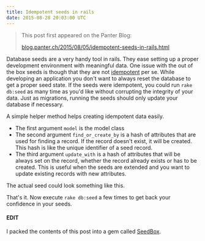 ```yaml
---
title: Idempotent seeds in rails
date: 2015-08-28 20:03:00 UTC
---
```


> This post first appeared on the Panter Blog:
>
> [blog.panter.ch/2015/08/05/idempotent-seeds-in-rails.html](http://blog.panter.ch/2015/08/05/idempotent-seeds-in-rails.html)


Database seeds are a very handy tool in rails.
They ease setting up a proper development environment with meaningful data.
One issue with the out of the box seeds is though that they are not
[idempotent](https://en.wikipedia.org/wiki/Idempotence) per se.
While developing an application you don't want to always reset the database
to get a proper seed state. If the seeds were idempotent,
you could run `rake db:seed` as many time as you'd like without
corrupting the integrity of your data. Just as migrations,
running the seeds should only update your database if necessary.

A simple helper method helps creating idempotent data easily.

<script src="https://gist.github.com/koffeinfrei/04bbe38f16ff9d49bebd.js?file=db.rake"></script>

* The first argument `model` is the model class
* The second argument `find_or_create_by` is a hash of attributes that are used
  for finding a record. If the record doesn't exist, it will be created.
  This hash is like the unique identifier of a seed record.
* The third argument `update_with` is a hash of attributes that will be always
  set on the record, whether the record already exists or has to be created.
  This is useful when the seeds are extended and you want to
  update existing records with new attributes.

The actual seed could look something like this.

<script src="https://gist.github.com/koffeinfrei/04bbe38f16ff9d49bebd.js?file=seeds.rb"></script>

That's it. Now execute `rake db:seed` a few times to get back your confidence in your seeds.

#### EDIT

I packed the contents of this post into a gem called
[SeedBox](https://github.com/panter/seed_box).
